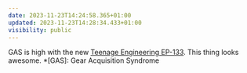 ```yaml
---
date: 2023-11-23T14:24:58.365+01:00
updated: 2023-11-23T14:28:34.433+01:00
visibility: public
---
```


GAS is high with the new [Teenage Engineering EP-133](https://teenage.engineering/products/ep-133). 
This thing looks awesome.
*[GAS]: Gear Acquisition Syndrome
